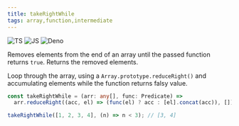 ```yaml
---
title: takeRightWhile
tags: array,function,intermediate
---
```


![TS](https://img.shields.io/badge/supports-typescript-blue.svg?style=flat-square)
![JS](https://img.shields.io/badge/supports-javascript-yellow.svg?style=flat-square)
![Deno](https://img.shields.io/badge/supports-deno-green.svg?style=flat-square)

Removes elements from the end of an array until the passed function returns `true`. Returns the removed elements.

Loop through the array, using a `Array.prototype.reduceRight()` and accumulating elements while the function returns falsy value.

```ts title="typescript"
const takeRightWhile = (arr: any[], func: Predicate) =>
  arr.reduceRight((acc, el) => (func(el) ? acc : [el].concat(acc)), []);
```

```ts title="typescript"
takeRightWhile([1, 2, 3, 4], (n) => n < 3); // [3, 4]
```
